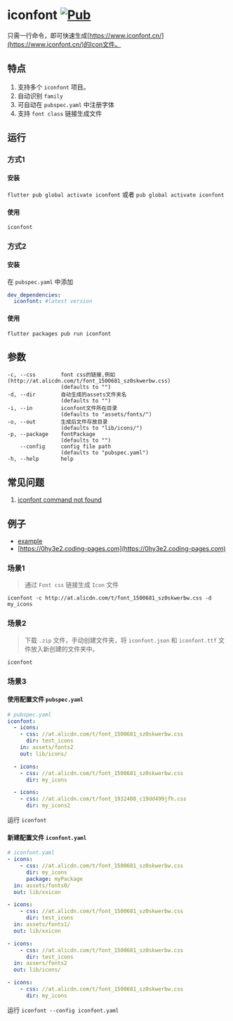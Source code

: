# iconfont [![Pub](https://img.shields.io/pub/v/iconfont.svg?style=flat-square)](https://pub.dartlang.org/packages/iconfont)

只需一行命令，即可快速生成[https://www.iconfont.cn/](https://www.iconfont.cn/)的Icon文件。

## 特点

1. 支持多个 `iconfont` 项目。
2. 自动识别 `family`
3. 可自动在 `pubspec.yaml` 中注册字体
4. 支持 `font class` 链接生成文件

## 运行

### 方式1

#### 安装

`flutter pub global activate iconfont` 或者 `pub global activate iconfont`

#### 使用

`iconfont`

### 方式2

#### 安装

在 `pubspec.yaml` 中添加

```yaml
dev_dependencies:
  iconfont: #latest version
```

#### 使用

`flutter packages pub run iconfont`

## 参数

```text
-c, --css        font css的链接,例如(http://at.alicdn.com/t/font_1500681_sz0skwerbw.css)
                 (defaults to "")
-d, --dir        自动生成的assets文件夹名
                 (defaults to "")
-i, --in         iconfont文件所在目录
                 (defaults to "assets/fonts/")
-o, --out        生成后文件存放目录
                 (defaults to "lib/icons/")
-p, --package    fontPackage
                 (defaults to "")
    --config     config file path
                 (defaults to "pubspec.yaml")
-h, --help       help

```

## 常见问题

1. [iconfont command not found](https://dart.dev/tools/pub/cmd/pub-global#running-a-script)

## 例子

- [example](example)
- [https://0hy3e2.coding-pages.com](https://0hy3e2.coding-pages.com)

### 场景1

> 通过 `Font css` 链接生成 `Icon` 文件

`iconfont -c http://at.alicdn.com/t/font_1500681_sz0skwerbw.css -d my_icons`

### 场景2

> 下载 `.zip` 文件，手动创建文件夹，将 `iconfont.json` 和 `iconfont.ttf` 文件放入新创建的文件夹中。

`iconfont`

### 场景3

#### 使用配置文件 `pubspec.yaml`
```yaml
# pubspec.yaml
iconfont:
  - icons: 
    - css: //at.alicdn.com/t/font_1500681_sz0skwerbw.css
      dir: test_icons
    in: assets/fonts2
    out: lib/icons/

  - icons: 
    - css: //at.alicdn.com/t/font_1500681_sz0skwerbw.css
      dir: my_icons

  - icons:
    - css: //at.alicdn.com/t/font_1932408_c19dd499jfh.css
      dir: my_icons2
```

运行 `iconfont`

#### 新建配置文件 `iconfont.yaml`

```yaml
# iconfont.yaml
- icons: 
    - css: //at.alicdn.com/t/font_1500681_sz0skwerbw.css
      dir: my_icons
      package: myPackage
  in: assets/fonts0/
  out: lib/xxicon

- icons: 
    - css: //at.alicdn.com/t/font_1500681_sz0skwerbw.css
      dir: test_icons
  in: assets/fonts1/
  out: lib/xxicon

- icons: 
    - css: //at.alicdn.com/t/font_1500681_sz0skwerbw.css
      dir: test_icons
  in: assers/fonts2
  out: lib/icons/

- icons: 
    - css: //at.alicdn.com/t/font_1500681_sz0skwerbw.css
      dir: my_icons
```
运行 `iconfont --config iconfont.yaml`
